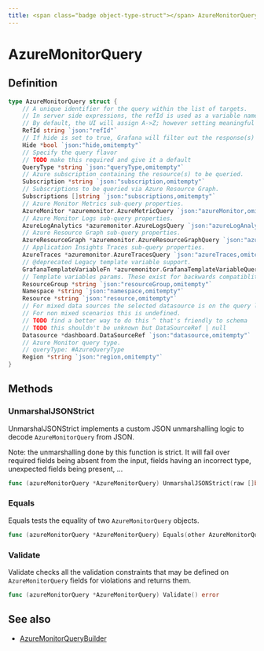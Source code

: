```yaml
---
title: <span class="badge object-type-struct"></span> AzureMonitorQuery
---
```

# <span class="badge object-type-struct"></span> AzureMonitorQuery

## Definition

```go
type AzureMonitorQuery struct {
    // A unique identifier for the query within the list of targets.
    // In server side expressions, the refId is used as a variable name to identify results.
    // By default, the UI will assign A->Z; however setting meaningful names may be useful.
    RefId string `json:"refId"`
    // If hide is set to true, Grafana will filter out the response(s) associated with this query before returning it to the panel.
    Hide *bool `json:"hide,omitempty"`
    // Specify the query flavor
    // TODO make this required and give it a default
    QueryType *string `json:"queryType,omitempty"`
    // Azure subscription containing the resource(s) to be queried.
    Subscription *string `json:"subscription,omitempty"`
    // Subscriptions to be queried via Azure Resource Graph.
    Subscriptions []string `json:"subscriptions,omitempty"`
    // Azure Monitor Metrics sub-query properties.
    AzureMonitor *azuremonitor.AzureMetricQuery `json:"azureMonitor,omitempty"`
    // Azure Monitor Logs sub-query properties.
    AzureLogAnalytics *azuremonitor.AzureLogsQuery `json:"azureLogAnalytics,omitempty"`
    // Azure Resource Graph sub-query properties.
    AzureResourceGraph *azuremonitor.AzureResourceGraphQuery `json:"azureResourceGraph,omitempty"`
    // Application Insights Traces sub-query properties.
    AzureTraces *azuremonitor.AzureTracesQuery `json:"azureTraces,omitempty"`
    // @deprecated Legacy template variable support.
    GrafanaTemplateVariableFn *azuremonitor.GrafanaTemplateVariableQuery `json:"grafanaTemplateVariableFn,omitempty"`
    // Template variables params. These exist for backwards compatiblity with legacy template variables.
    ResourceGroup *string `json:"resourceGroup,omitempty"`
    Namespace *string `json:"namespace,omitempty"`
    Resource *string `json:"resource,omitempty"`
    // For mixed data sources the selected datasource is on the query level.
    // For non mixed scenarios this is undefined.
    // TODO find a better way to do this ^ that's friendly to schema
    // TODO this shouldn't be unknown but DataSourceRef | null
    Datasource *dashboard.DataSourceRef `json:"datasource,omitempty"`
    // Azure Monitor query type.
    // queryType: #AzureQueryType
    Region *string `json:"region,omitempty"`
}
```
## Methods

### <span class="badge object-method"></span> UnmarshalJSONStrict

UnmarshalJSONStrict implements a custom JSON unmarshalling logic to decode `AzureMonitorQuery` from JSON.

Note: the unmarshalling done by this function is strict. It will fail over required fields being absent from the input, fields having an incorrect type, unexpected fields being present, …

```go
func (azureMonitorQuery *AzureMonitorQuery) UnmarshalJSONStrict(raw []byte) error
```

### <span class="badge object-method"></span> Equals

Equals tests the equality of two `AzureMonitorQuery` objects.

```go
func (azureMonitorQuery *AzureMonitorQuery) Equals(other AzureMonitorQuery) bool
```

### <span class="badge object-method"></span> Validate

Validate checks all the validation constraints that may be defined on `AzureMonitorQuery` fields for violations and returns them.

```go
func (azureMonitorQuery *AzureMonitorQuery) Validate() error
```

## See also

 * <span class="badge builder"></span> [AzureMonitorQueryBuilder](./builder-AzureMonitorQueryBuilder.md)
